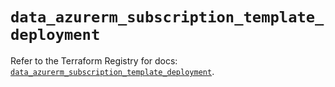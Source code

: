 # `data_azurerm_subscription_template_deployment`

Refer to the Terraform Registry for docs: [`data_azurerm_subscription_template_deployment`](https://registry.terraform.io/providers/hashicorp/azurerm/3.86.0/docs/data-sources/subscription_template_deployment).

